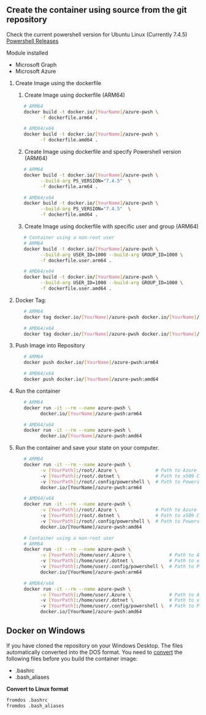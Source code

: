 ## Create the container using source from the git repository

Check the current powershell version for Ubuntu Linux (Currently 7.4.5)
[Powershell Releases](https://github.com/PowerShell/PowerShell/releases)

Module installed

- Microsoft Graph
- Microsoft Azure

1. Create Image using the dockerfile

   1. Create Image using dockerfile (ARM64)

   ```bash
      # ARM64
      docker build -t docker.io/[YourName]/azure-pwsh \
            -f dockerfile.arm64 .

      # AMD64/x64
      docker build -t docker.io/[YourName]/azure-pwsh \
            -f dockerfile.amd64 .
   ```

   2. Create Image using dockerfile and specify Powershell version (ARM64)

   ```bash
      # ARM64
      docker build -t docker.io/[YourName]/azure-pwsh \
            --build-arg PS_VERSION="7.4.5"  \
            -f dockerfile.arm64 .

      # AMD64/x64
      docker build -t docker.io/[YourName]/azure-pwsh \
            --build-arg PS_VERSION="7.4.5"  \
            -f dockerfile.amd64 .
   ```

   3. Create Image using dockerfile with specific user and group (ARM64)

   ```bash
      # Container using a non-root user
      # ARM64
      docker build -t docker.io/[YourName]/azure-pwsh \
            --build-arg USER_ID=1000 --build-arg GROUP_ID=1000 \
            -f dockerfile.user.arm64 .

      # AMD64/x64
      docker build -t docker.io/[YourName]/azure-pwsh \
            --build-arg USER_ID=1000 --build-arg GROUP_ID=1000 \
            -f dockerfile.user.amd64 .
   ```

2. Docker Tag:

   ```bash
      # ARM64
      docker tag docker.io/[YourName]/azure-pwsh docker.io/[YourName]/azure-pwsh:arm64

      # AMD64/x64
      docker tag docker.io/[YourName]/azure-pwsh docker.io/[YourName]/azure-pwsh:amd64
   ```

3. Push Image into Repository

   ```bash
      # ARM64
      docker push docker.io/[YourName]/azure-pwsh:arm64

      # AMD64/x64
      docker push docker.io/[YourName]/azure-pwsh:amd64
   ```

4. Run the container

   ```bash
      # ARM64
      docker run -it --rm --name azure-pwsh \
            docker.io/[YourName]/azure-pwsh:arm64

      # AMD64/x64
      docker run -it --rm --name azure-pwsh \
            docker.io/[YourName]/azure-pwsh:amd64

   ```

5. Run the container and save your state on your computer.

   ```bash
      # ARM64
      docker run -it --rm --name azure-pwsh \
            -v [YourPath]:/root/.Azure \              # Path to Azure PS extension state
            -v [YourPath]:/root/.dotnet \             # Path to x509 Certificate store
            -v [YourPath]:/root/.config/powershell \  # Path to Powershell profile
            docker.io/[YourName]/azure-pwsh:arm64

      # AMD64/x64
      docker run -it --rm --name azure-pwsh \
            -v [YourPath]:/root/.Azure \              # Path to Azure PS extension state
            -v [YourPath]:/root/.dotnet \             # Path to x509 Certificate store
            -v [YourPath]:/root/.config/powershell \  # Path to Powershell profile
            docker.io/[YourName]/azure-pwsh:amd64

      # Container using a non-root user
      # ARM64
      docker run -it --rm --name azure-pwsh \
            -v [YourPath]:/home/user/.Azure \              # Path to Azure PS extension state
            -v [YourPath]:/home/user/.dotnet \             # Path to x509 Certificate store
            -v [YourPath]:/home/user/.config/powershell \  # Path to Powershell profile
            docker.io/[YourName]/azure-pwsh:arm64

      # AMD64/x64
      docker run -it --rm --name azure-pwsh \
            -v [YourPath]:/home/user/.Azure \              # Path to Azure PS extension state
            -v [YourPath]:/home/user/.dotnet \             # Path to x509 Certificate store
            -v [YourPath]:/home/user/.config/powershell \  # Path to Powershell profile
            docker.io/[YourName]/azure-pwsh:amd64
   ```

## Docker on Windows

If you have cloned the repository on your Windows Desktop. The files
automatically converted into the DOS format. You need to
[convert](https://ubuntugenius.wordpress.com/2010/10/26/how-to-convert-windowsdos-text-files-to-linuxunix-format/#:~:text=It's%20actually%20very%20easy%20to,Unix%2FLinux%20instead%20of%20Windows.)
the following files before you build the container image:

- .bashrc
- .bash_aliases

**Convert to Linux format**

```bash
fromdos .bashrc
fromdos .bash_aliases
```
